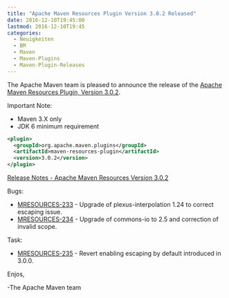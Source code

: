 ```yaml
---
title: "Apache Maven Resources Plugin Version 3.0.2 Released"
date: 2016-12-10T19:45:00
lastmod: 2016-12-10T19:45
categories:
  - Neuigkeiten
  - BM
  - Maven
  - Maven-Plugins
  - Maven-Plugin-Releases
---
```

The Apache Maven team is pleased to announce the release of the 
[Apache Maven Resources Plugin, Version 3.0.2](https://maven.apache.org/plugins/maven-resources-plugin).


Important Note: 

 * Maven 3.X only
 * JDK 6 minimum requirement


```xml
<plugin>
  <groupId>org.apache.maven.plugins</groupId>
  <artifactId>maven-resources-plugin</artifactId>
  <version>3.0.2</version>
</plugin>
```

<!-- more -->

[Release Notes - Apache Maven Resources Version 3.0.2](https://issues.apache.org/jira/secure/ReleaseNote.jspa?projectId=12317827&version=12336059)

Bugs:

 * [MRESOURCES-233](https://issues.apache.org/jira/browse/MRESOURCES-233) - Upgrade of plexus-interpolation 1.24 to correct escaping issue.
 * [MRESOURCES-234](https://issues.apache.org/jira/browse/MRESOURCES-234) - Upgrade of commons-io to 2.5 and correction of invalid scope.

Task:

 * [MRESOURCES-235](https://issues.apache.org/jira/browse/MRESOURCES-235) - Revert enabling escaping by default introduced in 3.0.0.


Enjos,
 
-The Apache Maven team
